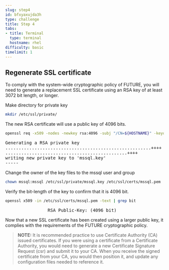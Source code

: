 ```yaml
---
slug: step4
id: bfxyaxujda3h
type: challenge
title: Step 4
tabs:
- title: Terminal
  type: terminal
  hostname: rhel
difficulty: basic
timelimit: 1
---
```

## Regenerate SSL certificate

To comply with the system-wide cryptographic policy of FUTURE, you will need
to generate a replacement SSL certificate using an RSA key of at least 3072 bit
length, or longer.

Make directory for private key

```bash
mkdir /etc/ssl/private/
```

The new RSA certificate will use a public key of 4096 bits.

```bash
openssl req -x509 -nodes -newkey rsa:4096 -subj "/CN=${HOSTNAME}" -keyout /etc/ssl/private/mssql.key -out /etc/ssl/certs/mssql.pem -days 365
```

<pre class="file">
Generating a RSA private key
.......................................................++++
..............................................++++
writing new private key to 'mssql.key'
-----
</pre>

Change the owner of the key files to the mssql user and group

```bash
chown mssql:mssql /etc/ssl/private/mssql.key /etc/ssl/certs/mssql.pem
```

Verify the bit-length of the key to confirm that it is 4096 bit.

```bash
openssl x509 -in /etc/ssl/certs/mssql.pem -text | grep bit
```

<pre class="file">
                RSA Public-Key: (4096 bit)
</pre>

Now that a new SSL certificate has been created using a larger public key,
it complies with the requirements of the  FUTURE cryptographic policy.

> **NOTE:** It is recommended practice to use Certificate Authority (CA) issued
certificates.  If you were using a certificate from a Certificate Authority,
you would need to generate a new Certificate Signature Request (csr) and
submit it to your CA.  When you receive the signed certificate from your CA,
you would then position it, and update any configuration files needed to
reference it.
